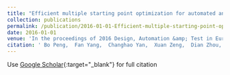 ```yaml
---
title: "Efficient multiple starting point optimization for automated analog circuit optimization via recycling simulation data"
collection: publications
permalink: /publication/2016-01-01-Efficient-multiple-starting-point-optimization-for-automated-analog-circuit-optimization-via-recycling-simulation-data
date: 2016-01-01
venue: 'In the proceedings of 2016 Design, Automation &amp; Test in Europe Conference &amp; Exhibition (DATE)'
citation: ' Bo Peng,  Fan Yang,  Changhao Yan,  Xuan Zeng,  Dian Zhou, &quot;Efficient multiple starting point optimization for automated analog circuit optimization via recycling simulation data.&quot; In the proceedings of 2016 Design, Automation &amp; Test in Europe Conference &amp; Exhibition (DATE), 2016.'
---
```

Use [Google Scholar](https://scholar.google.com/scholar?q=Efficient+multiple+starting+point+optimization+for+automated+analog+circuit+optimization+via+recycling+simulation+data){:target="_blank"} for full citation